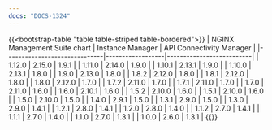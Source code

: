 ```yaml
---
docs: "DOCS-1324"
---
```


{{<bootstrap-table "table table-striped table-bordered">}}
| NGINX Management Suite chart | Instance Manager | API Connectivity Manager |
|------------------------------|------------------|--------------------------|
| 1.12.0                       | 2.15.0           | 1.9.1                    | 
| 1.11.0                       | 2.14.0           | 1.9.0                    | 
| 1.10.1                       | 2.13.1           | 1.9.0                    | 
| 1.10.0                       | 2.13.1           | 1.8.0                    | 
| 1.9.0                        | 2.13.0           | 1.8.0                    | 
| 1.8.2                        | 2.12.0           | 1.8.0                    | 
| 1.8.1                        | 2.12.0           | 1.8.0                    | 
| 1.8.0                        | 2.12.0           | 1.7.0                    | 
| 1.7.2                        | 2.11.0           | 1.7.0                    | 
| 1.7.1                        | 2.11.0           | 1.7.0                    | 
| 1.7.0                        | 2.11.0           | 1.6.0                    | 
| 1.6.0                        | 2.10.1           | 1.6.0                    | 
| 1.5.2                        | 2.10.0           | 1.6.0                    | 
| 1.5.1                        | 2.10.0           | 1.6.0                    | 
| 1.5.0                        | 2.10.0           | 1.5.0                    | 
| 1.4.0                        | 2.9.1            | 1.5.0                    | 
| 1.3.1                        | 2.9.0            | 1.5.0                    | 
| 1.3.0                        | 2.9.0            | 1.4.1                    | 
| 1.2.1                        | 2.8.0            | 1.4.1                    | 
| 1.2.0                        | 2.8.0            | 1.4.0                    | 
| 1.1.2                        | 2.7.0            | 1.4.1                    | 
| 1.1.1                        | 2.7.0            | 1.4.0                    | 
| 1.1.0                        | 2.7.0            | 1.3.1                    | 
| 1.0.0                        | 2.6.0            | 1.3.1                    | 
{{</bootstrap-table>}}

